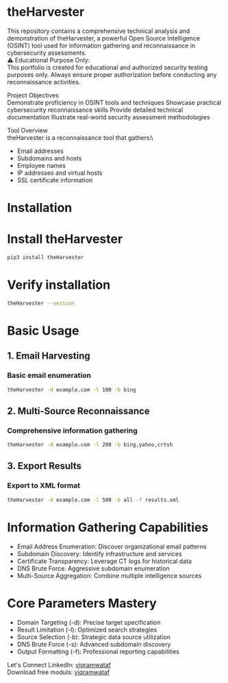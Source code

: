 # theHarvester
This repository contains a comprehensive technical analysis and demonstration of theHarvester, a powerful Open Source Intelligence (OSINT) tool used for information gathering and reconnaissance in cybersecurity assessments.<br>
⚠️ Educational Purpose Only: <br> 
This portfolio is created for educational and authorized security testing purposes only. Always ensure proper authorization before conducting any reconnaissance activities.

Project Objectives\
Demonstrate proficiency in OSINT tools and techniques
Showcase practical cybersecurity reconnaissance skills
Provide detailed technical documentation
Illustrate real-world security assessment methodologies

Tool Overview\
theHarvester is a reconnaissance tool that gathers:\
- Email addresses
- Subdomains and hosts
- Employee names
- IP addresses and virtual hosts
- SSL certificate information

# Installation
# Install theHarvester
```bash
pip3 install theHarvester
```
# Verify installation
```bash
theHarvester --version
```

# Basic Usage
## 1. Email Harvesting
### Basic email enumeration
```bash
theHarvester -d example.com -l 100 -b bing
```
## 2. Multi-Source Reconnaissance
### Comprehensive information gathering
```bash
theHarvester -d example.com -l 200 -b bing,yahoo,crtsh
```
## 3. Export Results
### Export to XML format
```bash
theHarvester -d example.com -l 500 -b all -f results.xml
```

# Information Gathering Capabilities
- Email Address Enumeration: Discover organizational email patterns
- Subdomain Discovery: Identify infrastructure and services
- Certificate Transparency: Leverage CT logs for historical data
- DNS Brute Force: Aggressive subdomain enumeration
- Multi-Source Aggregation: Combine multiple intelligence sources

# Core Parameters Mastery
- Domain Targeting (-d): Precise target specification
- Result Limitation (-l): Optimized search strategies
- Source Selection (-b): Strategic data source utilization
- DNS Brute Force (-s): Advanced subdomain discovery
- Output Formatting (-f): Professional reporting capabilities

Let's Connect
LinkedIn: [viqramwataf](https://www.linkedin.com/in/viqramwataf)\
Download free moduls: [viqramwataf](https://lynk.id/viqramwataf)
